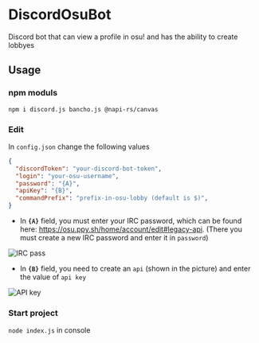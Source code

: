 # DiscordOsuBot
Discord bot that can view a profile in osu! and has the ability to create lobbyes 
## Usage
### npm moduls
```npm i discord.js bancho.js @napi-rs/canvas```

### Edit
In ``config.json`` change the following values
```JSON
{
  "discordToken": "your-discord-bot-token",
  "login": "your-osu-username",
  "password": "{A}",
  "apiKey": "{B}",
  "commandPrefix": "prefix-in-osu-lobby (default is $)",
}
```
- In **`{A}`** field, you must enter your IRC password, which can be found here: https://osu.ppy.sh/home/account/edit#legacy-api.
(There you must create a new IRC password and enter it in `password`)

![IRC pass](https://github.com/jermorg/DiscordOsuBot/assets/111356637/8c62a6c8-758d-4372-84ff-9e9cda9e28c3)

- In **`{B}`** field, you need to create an `api` (shown in the picture) and enter the value of `api key`

![API key](https://github.com/jermorg/DiscordOsuBot/assets/111356637/d1636c11-f186-4202-a839-7e93ec7cc4d1)

### Start project
```node index.js``` in console
